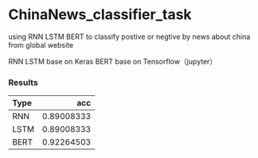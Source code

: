 # ChinaNews_classifier_task
 using RNN LSTM BERT to classify postive or negtive by news about china from global website
 
 RNN LSTM base on Keras
 BERT base on Tensorflow（jupyter）
 
 ### Results
 | Type      |    acc| 
 | :-------- | --------:| 
 | RNN | 0.89008333|
 | LSTM| 0.89008333| 
 | BERT | 0.92264503| 
